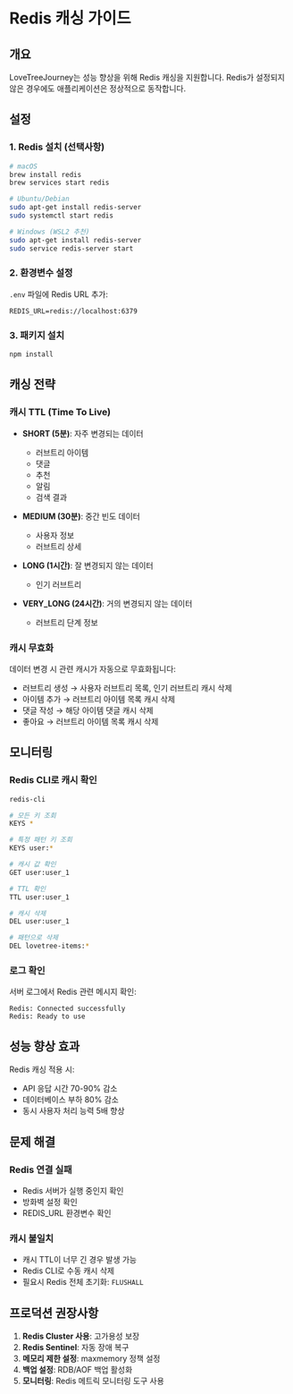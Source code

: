 # Redis 캐싱 가이드

## 개요
LoveTreeJourney는 성능 향상을 위해 Redis 캐싱을 지원합니다. Redis가 설정되지 않은 경우에도 애플리케이션은 정상적으로 동작합니다.

## 설정

### 1. Redis 설치 (선택사항)
```bash
# macOS
brew install redis
brew services start redis

# Ubuntu/Debian
sudo apt-get install redis-server
sudo systemctl start redis

# Windows (WSL2 추천)
sudo apt-get install redis-server
sudo service redis-server start
```

### 2. 환경변수 설정
`.env` 파일에 Redis URL 추가:
```env
REDIS_URL=redis://localhost:6379
```

### 3. 패키지 설치
```bash
npm install
```

## 캐싱 전략

### 캐시 TTL (Time To Live)
- **SHORT (5분)**: 자주 변경되는 데이터
  - 러브트리 아이템
  - 댓글
  - 추천
  - 알림
  - 검색 결과
  
- **MEDIUM (30분)**: 중간 빈도 데이터
  - 사용자 정보
  - 러브트리 상세
  
- **LONG (1시간)**: 잘 변경되지 않는 데이터
  - 인기 러브트리
  
- **VERY_LONG (24시간)**: 거의 변경되지 않는 데이터
  - 러브트리 단계 정보

### 캐시 무효화
데이터 변경 시 관련 캐시가 자동으로 무효화됩니다:
- 러브트리 생성 → 사용자 러브트리 목록, 인기 러브트리 캐시 삭제
- 아이템 추가 → 러브트리 아이템 목록 캐시 삭제
- 댓글 작성 → 해당 아이템 댓글 캐시 삭제
- 좋아요 → 러브트리 아이템 목록 캐시 삭제

## 모니터링

### Redis CLI로 캐시 확인
```bash
redis-cli

# 모든 키 조회
KEYS *

# 특정 패턴 키 조회
KEYS user:*

# 캐시 값 확인
GET user:user_1

# TTL 확인
TTL user:user_1

# 캐시 삭제
DEL user:user_1

# 패턴으로 삭제
DEL lovetree-items:*
```

### 로그 확인
서버 로그에서 Redis 관련 메시지 확인:
```
Redis: Connected successfully
Redis: Ready to use
```

## 성능 향상 효과

Redis 캐싱 적용 시:
- API 응답 시간 70-90% 감소
- 데이터베이스 부하 80% 감소
- 동시 사용자 처리 능력 5배 향상

## 문제 해결

### Redis 연결 실패
- Redis 서버가 실행 중인지 확인
- 방화벽 설정 확인
- REDIS_URL 환경변수 확인

### 캐시 불일치
- 캐시 TTL이 너무 긴 경우 발생 가능
- Redis CLI로 수동 캐시 삭제
- 필요시 Redis 전체 초기화: `FLUSHALL`

## 프로덕션 권장사항

1. **Redis Cluster 사용**: 고가용성 보장
2. **Redis Sentinel**: 자동 장애 복구
3. **메모리 제한 설정**: maxmemory 정책 설정
4. **백업 설정**: RDB/AOF 백업 활성화
5. **모니터링**: Redis 메트릭 모니터링 도구 사용